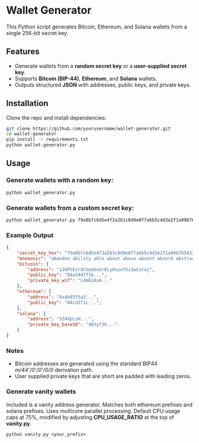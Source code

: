 # Wallet Generator

This Python script generates Bitcoin, Ethereum, and Solana wallets from a single 256-bit secret key.

## Features
- Generate wallets from a **random secret key** or a **user-supplied secret key**.
- Supports **Bitcoin (BIP-44)**, **Ethereum**, and **Solana** wallets.
- Outputs structured **JSON** with addresses, public keys, and private keys.

## Installation
Clone the repo and install dependencies:

```sh
git clone https://github.com/yourusername/wallet-generator.git
cd wallet-generator
pip install -r requirements.txt
python wallet-generator.py
```

## Usage

### Generate wallets with a random key:
```sh
python wallet_generator.py
```

### Generate wallets from a custom secret key:
```sh
python wallet_generator.py f9a8b7c6d5e4f3a2b1c0d9e8f7a6b5c4d3e2f1a0987654321
```

### Example Output
```json
{
    "secret_key_hex": "f9a8b7c6d5e4f3a2b1c0d9e8f7a6b5c4d3e2f1a0987654321...",
    "mnemonic": "abandon ability able about above absent absorb abstract absurd...",
    "bitcoin": {
        "address": "1J6PYEzr4CUoGbnXrELyHszoTSz3wCsCaj",
        "public_key": "04a34d7f1b...",
        "private_key_wif": "L4mEi6sA..."
    },
    "ethereum": {
        "address": "0x4b85f5a2...",
        "public_key": "04cd3f1c...",
    },
    "solana": {
        "address": "5Z4XpLsH...",
        "private_key_base58": "4B3yf3k..."
    }
}
```

### Notes
- Bitcoin addresses are generated using the standard BIP44 *m/44'/0'/0'/0/0* derivation path.
- User supplied private keys that are short are padded with leading zeros.

### Generate vanity wallets
Included is a vanity address generator. Matches both ethereum prefixes and solana prefixes. Uses multicore parallel processing. Default CPU usage caps at 75%, modified by adjusting **CPU_USAGE_RATIO** at the top of **vanity.py**.

```
python vanity.py <your_prefix>
```
